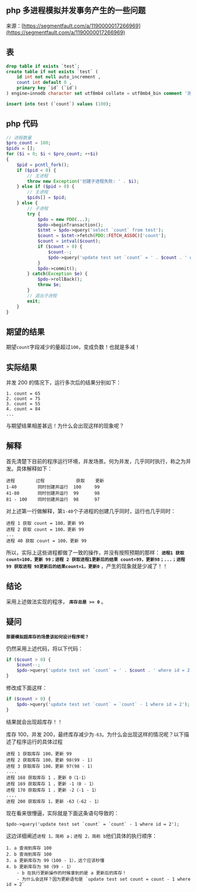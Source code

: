 ## php 多进程模拟并发事务产生的一些问题

来源：[https://segmentfault.com/a/1190000017266969](https://segmentfault.com/a/1190000017266969)


## 表

```sql
drop table if exists `test`;
create table if not exists `test` (
    id int not null auto_increment , 
    count int default 0 , 
    primary key `id` (`id`)
) engine=innodb character set utf8mb4 collate = utf8mb4_bin comment '测试表';

insert into test (`count`) values (100);
```
## php 代码

```php
// 进程数量
$pro_count = 100;
$pids = [];
for ($i = 0; $i < $pro_count; ++$i)
{
    $pid = pcntl_fork();
    if ($pid < 0) {
        // 主进程
        throw new Exception('创建子进程失败: ' . $i);
    } else if ($pid > 0) {
        // 主进程
        $pids[] = $pid;
    } else {
        // 子进程
        try {
            $pdo = new PDO(...);
            $pdo->beginTransaction();
            $stmt = $pdo->query('select `count` from test');
            $count = $stmt->fetch(PDO::FETCH_ASSOC)['count'];
            $count = intval($count);
            if ($count > 0) {
                $count--;
                $pdo->query('update test set `count` = ' . $count . ' where id = 2');
            }
            $pdo->commit();
        } catch(Exception $e) {
            $pdo->rollBack();   
            throw $e;
        }
        // 退出子进程
        exit;
    }
}
```
## 期望的结果

期望`count`字段减少的量超过`100`，变成负数！也就是多减！
## 实际结果

并发 200 的情况下，运行多次后的结果分别如下：

```
1. count = 65
2. count = 75
3. count = 55
4. count = 84
...
```

与期望结果相差甚远！为什么会出现这样的现象呢？
## 解释

首先清楚下目前的程序运行环境，并发场景。何为并发，几乎同时执行，称之为并发。具体解释如下：

```
进程        过程            获取    更新
1-40        同时创建并运行  100     99
41-80       同时创建并运行  99      98
81 - 100    同时创建并运行  98      97
```

对上述第一行做解释，第`1-40`个子进程的创建几乎同时，运行也几乎同时：

```
进程 1 获取 count = 100，更新 99
进程 2 获取 count = 100，更新 99
...
进程 40 获取 count = 100，更新 99
```

所以，实际上这些进程都做了一致的操作，并没有按照预期的那样： **`进程1 获取 count=100，更新 99；进程 2 获取进程1更新后的结果 count=99，更新98；...；进程 99 获取进程 98更新后的结果count=1，更新0`** 
，产生的现象就是少减了！！
## 结论

采用上述做法实现的程序， **`库存总是 >= 0`** 。
## 疑问
 **`那要模拟超库存的场景该如何设计程序呢？`** 

仍然采用上述代码，将以下代码：

```php
if ($count > 0) {
    $count--;
    $pdo->query('update test set `count` = ' . $count . ' where id = 2');
}
```

修改成下面这样：

```php
if ($count > 0) {
    $pdo->query('update test set `count` = `count` - 1 where id = 2');
}
```

结果就会出现超库存！！

库存 100，并发 200，最终库存减少为`-63`。为什么会出现这样的情况呢？以下描述了程序运行的具体过程

```
进程 1 获取库存 100，更新 99
进程 2 获取库存 100，更新 98(99 - 1)
进程 3 获取库存 100，更新 97(98 - 1)
.... 
进程 168 获取库存 1 ，更新 0（1-1）
进程 169 获取库存 1 ，更新 -1（0 - 1）
进程 170 获取库存 1 ，更新 -2（-1 - 1）
....
进程 200 获取库存 1，更新 -63（-62 - 1）
```

现在看来很懵逼，实际就是下面这条语句导致的：

```
$pdo->query('update test set `count` = `count` - 1 where id = 2');
```

这边详细阐述`进程 1，简称 a；进程 2，简称 b`他们具体的执行顺序：

```
1. a 查询到库存 100
2. b 查询到库存 100
3. a 更新库存为 99（100 - 1），这个应该秒懂
4. b 更新库存为 98（99 - 1）
    - b 在执行更新操作的时候拿到的是 a 更新后的库存！
    - 为什么会这样？因为更新语句是 `update test set count = count - 1 where id = 2`
```
